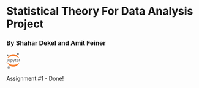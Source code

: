 # Statistical Theory For Data Analysis Project

<h3>By Shahar Dekel and Amit Feiner </h3>

[![jupyter](JupyterLogo.png)](https://hub.gke2.mybinder.org/user/shahardekel-sta-nalysis-project-9wxe2niz/tree)

Assignment #1 - Done!
